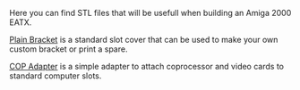 Here you can find STL files that will be usefull when building an Amiga 2000 EATX.

[Plain Bracket](/STL/Plain-Bracket) is a standard slot cover that can be used to make your own custom bracket or print a spare.

[COP Adapter](/STL/COP-Simple-Adapter) is a simple adapter to attach coprocessor and video cards to standard computer slots.
